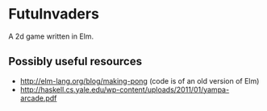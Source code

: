 # FutuInvaders

A 2d game written in Elm.

## Possibly useful resources

* http://elm-lang.org/blog/making-pong (code is of an old version of Elm)
* http://haskell.cs.yale.edu/wp-content/uploads/2011/01/yampa-arcade.pdf
